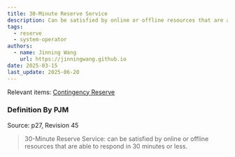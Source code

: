 ```yaml
---
title: 30-Minute Reserve Service
description: Can be satisfied by online or offline resources that are able to respond in 30 minutes or less.
tags:
  - reserve
  - system-operator
authors:
  - name: Jinning Wang
    url: https://jinningwang.github.io
date: 2025-03-15
last_update: 2025-06-20
---
```


Relevant items: [Contingency Reserve](/wiki/contingency-reserve)

### Definition By PJM

Source: <d-cite key="pjm2024m10"></d-cite> p27, Revision 45

> 30-Minute Reserve Service: can be satisfied by online or offline resources that are able to respond in 30 minutes or less.
